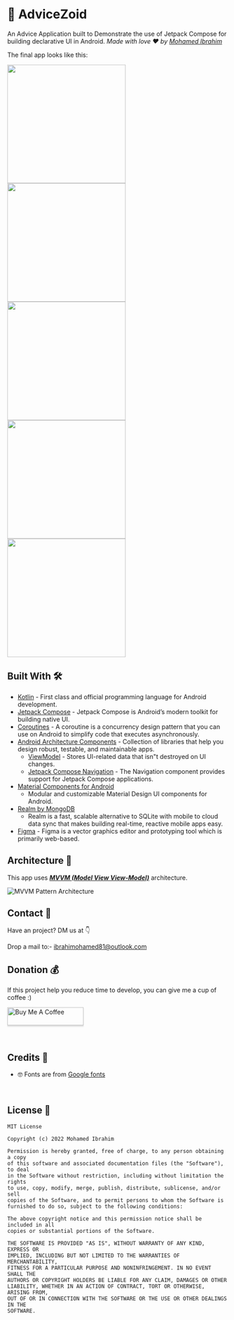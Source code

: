 # 🔖 AdviceZoid
An Advice Application built to Demonstrate the use of Jetpack Compose for building declarative UI in
Android. *Made with love ❤️ by [Mohamed Ibrahim](https://github.com/moemaair)*

The final app looks like this:

<img src="screenshoots/final_gif_.gif" width="270"/><img src="screenshoots/homescreen.png" width="270"/><img src="screenshoots/favscreen.png" width="270"/><img src="screenshoots/settingScreen.png" width="270"/><img src="screenshoots/aboutusScreen.png" width="270"/>

## Built With 🛠

- [Kotlin](https://kotlinlang.org/) - First class and official programming language for Android
  development.
- [Jetpack Compose](https://developer.android.com/jetpack/compose) - Jetpack Compose is Android’s
  modern toolkit for building native UI.
- [Coroutines](https://kotlinlang.org/docs/reference/coroutines-overview.html) - A coroutine is a
  concurrency design pattern that you can use on Android to simplify code that executes
  asynchronously.
- [Android Architecture Components](https://developer.android.com/topic/libraries/architecture) -
  Collection of libraries that help you design robust, testable, and maintainable apps.
    - [ViewModel](https://developer.android.com/topic/libraries/architecture/viewmodel) - Stores
      UI-related data that isn"t destroyed on UI changes.
    - [Jetpack Compose Navigation](https://developer.android.com/jetpack/compose/navigation) - The
      Navigation component provides support for Jetpack Compose applications.
- [Material Components for Android](https://github.com/material-components/material-components-android)
    - Modular and customizable Material Design UI components for Android.
- [Realm by MongoDB](https://realm.io/)
    - Realm is a fast, scalable alternative to SQLite with mobile to cloud data sync that makes building real-time, reactive mobile apps easy.
- [Figma](https://figma.com/) - Figma is a vector graphics editor and prototyping tool which is
  primarily web-based.

## Architecture 🗼

This app uses [***MVVM (Model View
View-Model)***](https://developer.android.com/jetpack/docs/guide#recommended-app-arch) architecture.

![MVVM Pattern Architecture](mvvm_pattern_image.png)

## Contact 📩

Have an project? DM us at 👇

Drop a mail to:- ibrahimohamed81@outlook.com

## Donation 💰

If this project help you reduce time to develop, you can give me a cup of coffee :)

<a href="https://www.buymeacoffee.com/mohamedIbrahim8" target="_blank"><img src="https://www.buymeacoffee.com/assets/img/custom_images/yellow_img.png" alt="Buy Me A Coffee" style="height: 41px !important;width: 174px !important;box-shadow: 0px 3px 2px 0px rgba(190, 190, 190, 0.5) !important;-webkit-box-shadow: 0px 3px 2px 0px rgba(190, 190, 190, 0.5) !important;" ></a>

<br>

## Credits 🤗

- 🤓 Fonts are from [Google fonts](https://fonts.google.com/knowledge)

<br />

## License 🔖

```
MIT License

Copyright (c) 2022 Mohamed Ibrahim

Permission is hereby granted, free of charge, to any person obtaining a copy
of this software and associated documentation files (the "Software"), to deal
in the Software without restriction, including without limitation the rights
to use, copy, modify, merge, publish, distribute, sublicense, and/or sell
copies of the Software, and to permit persons to whom the Software is
furnished to do so, subject to the following conditions:

The above copyright notice and this permission notice shall be included in all
copies or substantial portions of the Software.

THE SOFTWARE IS PROVIDED "AS IS", WITHOUT WARRANTY OF ANY KIND, EXPRESS OR
IMPLIED, INCLUDING BUT NOT LIMITED TO THE WARRANTIES OF MERCHANTABILITY,
FITNESS FOR A PARTICULAR PURPOSE AND NONINFRINGEMENT. IN NO EVENT SHALL THE
AUTHORS OR COPYRIGHT HOLDERS BE LIABLE FOR ANY CLAIM, DAMAGES OR OTHER
LIABILITY, WHETHER IN AN ACTION OF CONTRACT, TORT OR OTHERWISE, ARISING FROM,
OUT OF OR IN CONNECTION WITH THE SOFTWARE OR THE USE OR OTHER DEALINGS IN THE
SOFTWARE.
```